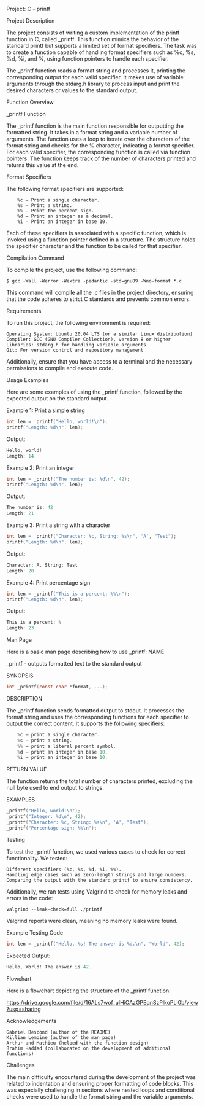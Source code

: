 Project: C - printf

Project Description

The project consists of writing a custom implementation of the printf function in C, called _printf. This function mimics the behavior of the standard printf but supports a limited set of format specifiers. The task was to create a function capable of handling format specifiers such as %c, %s, %d, %i, and %, using function pointers to handle each specifier.

The _printf function reads a format string and processes it, printing the corresponding output for each valid specifier. It makes use of variable arguments through the stdarg.h library to process input and print the desired characters or values to the standard output.

Function Overview

_printf Function

The _printf function is the main function responsible for outputting the formatted string. It takes in a format string and a variable number of arguments. The function uses a loop to iterate over the characters of the format string and checks for the % character, indicating a format specifier. For each valid specifier, the corresponding function is called via function pointers. The function keeps track of the number of characters printed and returns this value at the end.

Format Specifiers

The following format specifiers are supported:
```
    %c – Print a single character.
    %s – Print a string.
    %% – Print the percent sign.
    %d – Print an integer as a decimal.
    %i – Print an integer in base 10.
```
Each of these specifiers is associated with a specific function, which is invoked using a function pointer defined in a structure. The structure holds the specifier character and the function to be called for that specifier.

Compilation Command

To compile the project, use the following command:
```
$ gcc -Wall -Werror -Wextra -pedantic -std=gnu89 -Wno-format *.c
```

This command will compile all the .c files in the project directory, ensuring that the code adheres to strict C standards and prevents common errors.

Requirements

To run this project, the following environment is required:

    Operating System: Ubuntu 20.04 LTS (or a similar Linux distribution)
    Compiler: GCC (GNU Compiler Collection), version 8 or higher
    Libraries: stdarg.h for handling variable arguments
    Git: For version control and repository management

Additionally, ensure that you have access to a terminal and the necessary permissions to compile and execute code.

Usage Examples

Here are some examples of using the _printf function, followed by the expected output on the standard output.

Example 1: Print a simple string
```c
int len = _printf("Hello, world!\n");
printf("Length: %d\n", len);
```
Output:
```c
Hello, world!
Length: 14
```
Example 2: Print an integer
```c
int len = _printf("The number is: %d\n", 42);
printf("Length: %d\n", len);
```
Output:
```c
The number is: 42
Length: 21
```
Example 3: Print a string with a character
```c
int len = _printf("Character: %c, String: %s\n", 'A', "Test");
printf("Length: %d\n", len);
```
Output:
```c
Character: A, String: Test
Length: 20
```
Example 4: Print percentage sign
```c
int len = _printf("This is a percent: %%\n");
printf("Length: %d\n", len);
```
Output:
```c
This is a percent: %
Length: 23
```

Man Page

Here is a basic man page describing how to use _printf:
NAME

_printf - outputs formatted text to the standard output

SYNOPSIS
```c
int _printf(const char *format, ...);
```
DESCRIPTION

The _printf function sends formatted output to stdout. It processes the format string and uses the corresponding functions for each specifier to output the correct content. It supports the following specifiers:
```c
    %c – print a single character.
    %s – print a string.
    %% – print a literal percent symbol.
    %d – print an integer in base 10.
    %i – print an integer in base 10.
```
RETURN VALUE

The function returns the total number of characters printed, excluding the null byte used to end output to strings.

EXAMPLES
```c
_printf("Hello, world!\n");
_printf("Integer: %d\n", 42);
_printf("Character: %c, String: %s\n", 'A', "Test");
_printf("Percentage sign: %%\n");
```

Testing

To test the _printf function, we used various cases to check for correct functionality. We tested:

    Different specifiers (%c, %s, %d, %i, %%).
    Handling edge cases such as zero-length strings and large numbers.
    Comparing the output with the standard printf to ensure consistency.

Additionally, we ran tests using Valgrind to check for memory leaks and errors in the code:
```
valgrind --leak-check=full ./printf
```
Valgrind reports were clean, meaning no memory leaks were found.

Example Testing Code
```c
int len = _printf("Hello, %s! The answer is %d.\n", "World", 42);
```
Expected Output:
```c
Hello, World! The answer is 42.
```
Flowchart

Here is a flowchart depicting the structure of the _printf function:

https://drive.google.com/file/d/16ALs7wof_uIHiOAzGPEqnSzPlkoPLl0b/view?usp=sharing

Acknowledgements

    Gabriel Bescond (author of the README)
    Killian Lemoine (author of the man page)
    Arthur and Mathieu (helped with the function design)
    Brahim Haddad (collaborated on the development of additional functions)

Challenges

The main difficulty encountered during the development of the project was related to indentation and ensuring proper formatting of code blocks. This was especially challenging in sections where nested loops and conditional checks were used to handle the format string and the variable arguments.